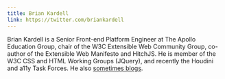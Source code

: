```yaml
---
title: Brian Kardell
link: https://twitter.com/briankardell
---
```


Brian Kardell is a Senior Front-end Platform Engineer at The Apollo Education Group, chair of the W3C Extensible Web Community Group, co-author of the Extensible Web Manifesto and HitchJS.  He is member of the W3C CSS and HTML Working Groups (JQuery), and recently the Houdini and a11y Task Forces.  He also [sometimes blogs](https://briankardell.wordpress.com/). 


